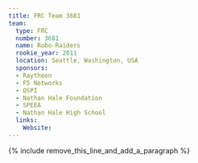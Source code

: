 ```yaml
---
title: FRC Team 3681
team:
  type: FRC
  number: 3681
  name: Robo-Raiders
  rookie_year: 2011
  location: Seattle, Washington, USA
  sponsors:
  - Raytheon
  - F5 Networks
  - OSPI
  - Nathan Hale Foundation
  - SPEEA
  - Nathan Hale High School
  links:
    Website:
---
```


{% include remove_this_line_and_add_a_paragraph %}